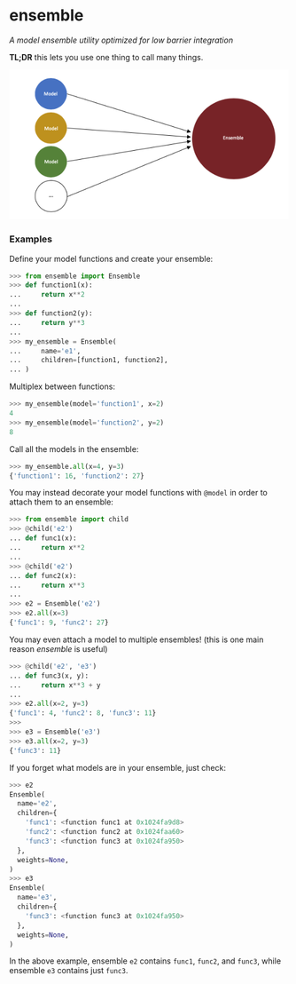 # ensemble

*A model ensemble utility optimized for low barrier integration*

**TL;DR** this lets you use one thing to call many things.

![Model Ensemble](img.png)

### Examples

Define your model functions and create your ensemble:

```python
>>> from ensemble import Ensemble
>>> def function1(x):
...     return x**2
...
>>> def function2(y):
...     return y**3
...
>>> my_ensemble = Ensemble(
...     name='e1',
...     children=[function1, function2],
... )
```

Multiplex between functions:

```python
>>> my_ensemble(model='function1', x=2)
4
>>> my_ensemble(model='function2', y=2)
8
```

Call all the models in the ensemble:

```python
>>> my_ensemble.all(x=4, y=3)
{'function1': 16, 'function2': 27}
```

You may instead decorate your model functions with `@model` in order to attach them to an ensemble:

```python
>>> from ensemble import child
>>> @child('e2')
... def func1(x):
...     return x**2
...
>>> @child('e2')
... def func2(x):
...     return x**3
...
>>> e2 = Ensemble('e2')
>>> e2.all(x=3)
{'func1': 9, 'func2': 27}
```

You may even attach a model to multiple ensembles! (this is one main reason *ensemble* is useful)

```python
>>> @child('e2', 'e3')
... def func3(x, y):
...     return x**3 + y
...
>>> e2.all(x=2, y=3)
{'func1': 4, 'func2': 8, 'func3': 11}
>>>
>>> e3 = Ensemble('e3')
>>> e3.all(x=2, y=3)
{'func3': 11}
```

If you forget what models are in your ensemble, just check:

```python
>>> e2
Ensemble(
  name='e2',
  children={
    'func1': <function func1 at 0x1024fa9d8>
    'func2': <function func2 at 0x1024faa60>
    'func3': <function func3 at 0x1024fa950>
  },
  weights=None,
)
>>> e3
Ensemble(
  name='e3',
  children={
    'func3': <function func3 at 0x1024fa950>
  },
  weights=None,
)
```

In the above example, ensemble `e2` contains `func1`, `func2`, and `func3`, while ensemble `e3` contains just `func3`.
